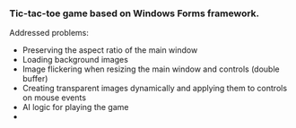 ### Tic-tac-toe game based on Windows Forms framework.

Addressed problems:
- Preserving the aspect ratio of the main window
- Loading background images
- Image flickering when resizing the main window and controls (double buffer)
- Creating transparent images dynamically and applying them to controls on mouse events
- AI logic for playing the game
- 